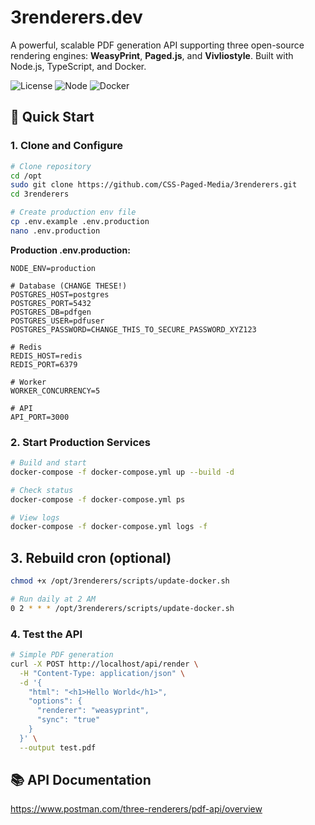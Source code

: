 # 3renderers.dev

A powerful, scalable PDF generation API supporting three open-source rendering engines: **WeasyPrint**, **Paged.js**, and **Vivliostyle**. Built with Node.js, TypeScript, and Docker.

![License](https://img.shields.io/badge/license-MIT-blue.svg)
![Node](https://img.shields.io/badge/node-20.x-green.svg)
![Docker](https://img.shields.io/badge/docker-required-blue.svg)

## 🚀 Quick Start

### 1. Clone and Configure
```bash
# Clone repository
cd /opt
sudo git clone https://github.com/CSS-Paged-Media/3renderers.git
cd 3renderers

# Create production env file
cp .env.example .env.production
nano .env.production
```

**Production .env.production:**
```env
NODE_ENV=production

# Database (CHANGE THESE!)
POSTGRES_HOST=postgres
POSTGRES_PORT=5432
POSTGRES_DB=pdfgen
POSTGRES_USER=pdfuser
POSTGRES_PASSWORD=CHANGE_THIS_TO_SECURE_PASSWORD_XYZ123

# Redis
REDIS_HOST=redis
REDIS_PORT=6379

# Worker
WORKER_CONCURRENCY=5

# API
API_PORT=3000
```

### 2. Start Production Services
```bash
# Build and start
docker-compose -f docker-compose.yml up --build -d

# Check status
docker-compose -f docker-compose.yml ps

# View logs
docker-compose -f docker-compose.yml logs -f
```

## 3. Rebuild cron (optional)
```bash
chmod +x /opt/3renderers/scripts/update-docker.sh

# Run daily at 2 AM
0 2 * * * /opt/3renderers/scripts/update-docker.sh
```

### 4. Test the API
```bash
# Simple PDF generation
curl -X POST http://localhost/api/render \
  -H "Content-Type: application/json" \
  -d '{
    "html": "<h1>Hello World</h1>",
    "options": {
      "renderer": "weasyprint",
      "sync": "true"
    }
  }' \
  --output test.pdf
```

## 📚 API Documentation

https://www.postman.com/three-renderers/pdf-api/overview

